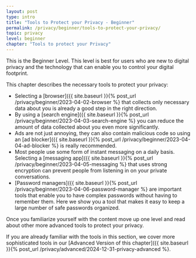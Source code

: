 ```yaml
---
layout: post
type: intro
title: "Tools to Protect your Privacy - Beginner"
permalink: /privacy/beginner/tools-to-protect-your-privacy/
topic: privacy
level: beginner
chapter: "Tools to protect your Privacy"
---
```


This is the Beginner Level. This level is best for users who are new to digital privacy and the technology that can enable you to control your digital footprint.

This chapter describes the necessary tools to protect your privacy:

 - Selecting a [browser]({{ site.baseurl }}{% post_url /privacy/beginner/2023-04-02-browser %} that collects only necessary data about you is already a good step in the right direction.
 - By using a [search engine]({{ site.baseurl }}{% post_url /privacy/beginner/2023-04-03-search-engine %} you can reduce the amount of data collected about you even more significantly.
 - Ads are not just annoying, they can also contain malicious code so using an [ad blocker]({{ site.baseurl }}{% post_url /privacy/beginner/2023-04-04-ad-blocker %} is really recommended. 
 - Most people use some form of instant messaging on a daily basis. Selecting a [messaging app]({{ site.baseurl }}{% post_url /privacy/beginner/2023-04-05-messaging %} that uses strong encryption can prevent people from listening in on your private conversations. 
 - [Password managers]({{ site.baseurl }}{% post_url /privacy/beginner/2023-04-06-password-manager %} are important tools that enable you to have complex passwords without having to remember them. Here we show you a tool that makes it easy to keep a large number of safe passwords organized.

Once you familiarize yourself with the content move up one level and read about other more advanced tools to protect your privacy.

If you are already familiar with the tools in this section, we cover more sophisticated tools in our [Advanced Version of this chapter]({{ site.baseurl }}{% post_url /privacy/advanced/2024-12-31-privacy-advanced %}.

